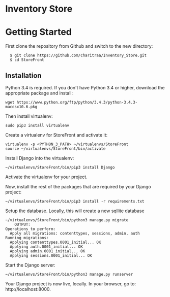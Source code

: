# Inventory Store

# Getting Started

First clone the repository from Github and switch to the new directory:
  ```shell
    $ git clone https://github.com/charitraa/Inventory_Store.git
    $ cd StoreFront
  ```

## Installation

Python 3.4 is required. If you don't have Python 3.4 or higher, download the appropriate package and install:

```shell
wget https://www.python.org/ftp/python/3.4.3/python-3.4.3-macosx10.6.pkg
```

Then install virtualenv:

```shell
sudo pip3 install virtualenv
```

Create a virtualenv for StoreFront and activate it:

```shell
virtualenv -p <PYTHON_3_PATH> ~/virtualenvs/StoreFront
source ~/virtualenvs/StoreFront/bin/activate
```

Install Django into the virtualenv:

```shell
~/virtualenvs/StoreFront/bin/pip3 install Django
```
    
Activate the virtualenv for your project.
    
Now, install the rest of the packages that are required by your Django project:
  ```shell
~/virtualenvs/StoreFront/bin/pip3 install -r requirements.txt
  ```
    
Setup the database. Locally, this will create a new sqllite database
```shell
~/virtualenvs/StoreFront/bin/python3 manage.py migrate
    OUTPUT:
Operations to perform:
  Apply all migrations: contenttypes, sessions, admin, auth
Running migrations:
  Applying contenttypes.0001_initial... OK
  Applying auth.0001_initial... OK
  Applying admin.0001_initial... OK
  Applying sessions.0001_initial... OK
```

Start the Django server:

```shell
~/virtualenvs/StoreFront/bin/python3 manage.py runserver
```

Your Django project is now live, locally. In your browser, go to: http://localhost:8000.
